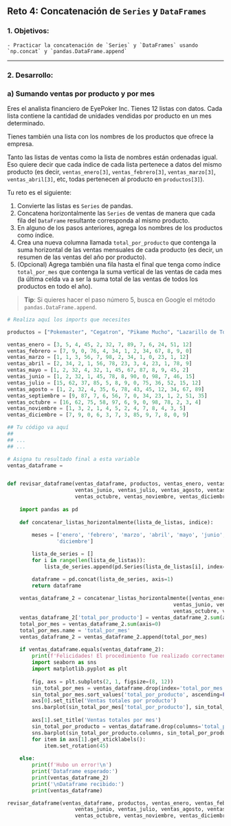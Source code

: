 ## Reto 4: Concatenación de `Series` y `DataFrames`

### 1. Objetivos:
    - Practicar la concatenación de `Series` y `DataFrames` usando `np.concat` y `pandas.DataFrame.append`
 
---
    
### 2. Desarrollo:

### a) Sumando ventas por producto y por mes

Eres el analista financiero de EyePoker Inc. Tienes 12 listas con datos. Cada lista contiene la cantidad de unidades vendidas por producto en un mes determinado.

Tienes también una lista con los nombres de los productos que ofrece la empresa. 

Tanto las listas de ventas como la lista de nombres están ordenadas igual. Eso quiere decir que cada índice de cada lista pertenece a datos del mismo producto (es decir, `ventas_enero[3]`, `ventas_febrero[3]`, `ventas_marzo[3]`, `ventas_abril[3]`, etc, todas pertenecen al producto en `productos[3]`).

Tu reto es el siguiente:

1. Convierte las listas es `Series` de pandas.
2. Concatena horizontalmente las `Series` de ventas de manera que cada fila del `DataFrame` resultante corresponda al mismo producto.
3. En alguno de los pasos anteriores, agrega los nombres de los productos como índice.
4. Crea una nueva columna llamada `total_por_producto` que contenga la suma horizontal de las ventas mensuales de cada producto (es decir, un resumen de las ventas del año por producto).
5. (Opcional) Agrega también una fila hasta el final que tenga como índice `total_por_mes` que contenga la suma vertical de las ventas de cada mes (la última celda va a ser la suma total de las ventas de todos los productos en todo el año).

> **Tip**: Si quieres hacer el paso número 5, busca en Google el método `pandas.DataFrame.append`.


```python
# Realiza aquí los imports que necesites
```


```python
productos = ["Pokemaster", "Cegatron", "Pikame Mucho", "Lazarillo de Tormes", "Stevie Wonder", "Needle", "El AyMeDuele", "El Desretinador", "Sacamel Ojocles", "Desojado", "Maribel Buenas Noches", "Cíclope", "El Cuatro Ojos"]

ventas_enero = [3, 5, 4, 45, 2, 32, 7, 89, 7, 6, 24, 51, 12]
ventas_febrero = [7, 9, 0, 76, 4, 34, 1, 2, 34, 67, 8, 9, 0]
ventas_marzo = [1, 1, 3, 56, 7, 98, 2, 34, 1, 0, 23, 1, 12]
ventas_abril = [2, 34, 2, 1, 56, 78, 23, 3, 4, 23, 1, 78, 9]
ventas_mayo = [1, 2, 32, 4, 32, 1, 45, 67, 87, 8, 9, 45, 2]
ventas_junio = [1, 2, 32, 1, 45, 78, 8, 90, 0, 98, 7, 46, 15]
ventas_julio = [15, 62, 37, 85, 5, 8, 9, 0, 75, 36, 52, 15, 12]
ventas_agosto = [1, 2, 32, 4, 35, 6, 78, 43, 45, 12, 34, 67, 89]
ventas_septiembre = [9, 87, 7, 6, 56, 7, 0, 34, 23, 1, 2, 51, 35]
ventas_octubre = [16, 62, 75, 58, 97, 6, 9, 0, 98, 78, 2, 3, 4]
ventas_noviembre = [1, 3, 2, 1, 4, 5, 2, 4, 7, 8, 4, 3, 5]
ventas_diciembre = [7, 9, 0, 6, 3, 7, 3, 85, 9, 7, 8, 0, 9]
```


```python
## Tu código va aquí
##
## ...
## ...

# Asigna tu resultado final a esta variable
ventas_dataframe = 
```


```python

def revisar_dataframe(ventas_dataframe, productos, ventas_enero, ventas_febrero, ventas_marzo, ventas_abril, ventas_mayo,
                      ventas_junio, ventas_julio, ventas_agosto, ventas_septiembre,
                      ventas_octubre, ventas_noviembre, ventas_diciembre):
    
    import pandas as pd
    
    def concatenar_listas_horizontalmente(lista_de_listas, indice):
    
        meses = ['enero', 'febrero', 'marzo', 'abril', 'mayo', 'junio', 'julio', 'agosto', 'septiembre', 'octubre', 'noviembre',
                'diciembre']

        lista_de_series = []
        for i in range(len(lista_de_listas)):
            lista_de_series.append(pd.Series(lista_de_listas[i], index=indice, name=meses[i]))

        dataframe = pd.concat(lista_de_series, axis=1)
        return dataframe
    
    ventas_dataframe_2 = concatenar_listas_horizontalmente([ventas_enero, ventas_febrero, ventas_marzo, ventas_abril, ventas_mayo,
                                                      ventas_junio, ventas_julio, ventas_agosto, ventas_septiembre,
                                                      ventas_octubre, ventas_noviembre, ventas_diciembre], productos)
    ventas_dataframe_2['total_por_producto'] = ventas_dataframe_2.sum(axis=1)
    total_por_mes = ventas_dataframe_2.sum(axis=0)
    total_por_mes.name = 'total_por_mes'
    ventas_dataframe_2 = ventas_dataframe_2.append(total_por_mes)
    
    if ventas_dataframe.equals(ventas_dataframe_2):
        print(f'Felicidades! El procedimiento fue realizado correctamente.')
        import seaborn as sns
        import matplotlib.pyplot as plt
        
        fig, axs = plt.subplots(2, 1, figsize=(8, 12))
        sin_total_por_mes = ventas_dataframe.drop(index='total_por_mes')
        sin_total_por_mes.sort_values('total_por_producto', ascending=False, inplace=True)
        axs[0].set_title('Ventas totales por producto')
        sns.barplot(sin_total_por_mes['total_por_producto'], sin_total_por_mes.index, ax=axs[0])
        
        axs[1].set_title('Ventas totales por mes')
        sin_total_por_producto = ventas_dataframe.drop(columns='total_por_producto')
        sns.barplot(sin_total_por_producto.columns, sin_total_por_producto.loc['total_por_mes'], orient='v', ax=axs[1])
        for item in axs[1].get_xticklabels():
            item.set_rotation(45)
        
    else:
        print(f'Hubo un error!\n')
        print('Dataframe esperado:')
        print(ventas_dataframe_2)
        print('\nDataframe recibido:')
        print(ventas_dataframe)

revisar_dataframe(ventas_dataframe, productos, ventas_enero, ventas_febrero, ventas_marzo, ventas_abril, ventas_mayo,
                      ventas_junio, ventas_julio, ventas_agosto, ventas_septiembre,
                      ventas_octubre, ventas_noviembre, ventas_diciembre)
```
